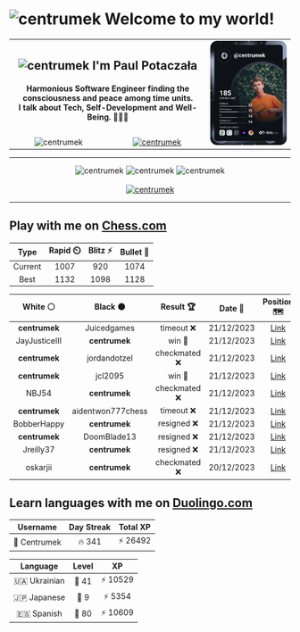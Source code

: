 <h1>
  <img
    src="https://emojis.slackmojis.com/emojis/images/1531849430/4246/blob-sunglasses.gif"
    width="30"
    alt="centrumek"
  />
  Welcome to my world!
</h1>

<table>
  <tbody>
    <tr>
      <td align="center" width="70%" colspan="2">
        <h2>
          <img
            src="https://raw.githubusercontent.com/MartinHeinz/MartinHeinz/master/wave.gif"
            width="30px"
            alt="centrumek"
          />
          I'm Paul Potaczała
        </h2>
        <h4>
          Harmonious Software Engineer finding the consciousness and peace among time units.
          <br/>
          I talk about Tech, Self-Development and Well-Being. 🌿🧘🚀
        </h4>
      </td>
      <td width="30%" rowspan="2">
        <a href="https://app.daily.dev/centrumek">
          <img
            src="./devcard.svg"
            alt="centrumek"
          />
        </a>
      </td>
    </tr>
    <tr align="center">
      <td>
        <img
          src="https://komarev.com/ghpvc/?username=centrumek&label=visitors&color=0e75b6&style=flat"
          alt="centrumek"
        >
      </td>
      <td>
        <a href="https://stackoverflow.com/users/14496012/centrumek">
          <img
            src="https://stackoverflow.com/users/flair/14496012.png?theme=dark"
            alt="centrumek"
          >
        </a>
      </td>
    </tr>
  </tbody>
</table>

---
<div align="center">
  <img 
    src="https://github-readme-stats.vercel.app/api?username=centrumek&show_icons=true&count_private=true&theme=dark&hide_border=true&hide=issues,contribs&bg_color=00000000"
    alt="centrumek"
  />
  <img
    src="https://github-readme-stats.vercel.app/api/top-langs/?username=centrumek&layout=compact&hide_border=true&theme=dark&bg_color=00000000&langs_count=6&exclude_repo=air-statistic-app"
    alt="centrumek"
  />
  <img 
    src="https://github-readme-streak-stats.herokuapp.com?user=centrumek&theme=dark&hide_border=true&background=FFFFFF00"
    alt="centrumek"
  />
  <br/>
  <br/>
  <a href="https://www.buymeacoffee.com/centrumek">
    <img
      src="https://cdn.buymeacoffee.com/buttons/v2/default-orange.png"
      height="50"
      width="210"
      alt="centrumek"
    />
  </a>
</div>

---

## Play with me on [Chess.com](https://www.chess.com/member/centrumek)

<div align="center">
<!--START_SECTION:chessStats-->
<!-- Automatically generated with https://github.com/Balastrong/chess-stats-action -->

| Type | Rapid ⏲️ | Blitz ⚡ | Bullet 🔫 |
|:---:|:---:|:---:|:---:|
| Current | 1007 | 920 | 1074 |
| Best | 1132 | 1098 | 1128 |

| White ⚪ | Black ⚫ | Result 🏆 | Date 📅 | Position 🗺️ | Type 🕕 |
|:---:|:---:|:---:|:---:|:---:|:---:|
| **centrumek** | Juicedgames | timeout ❌ | 21/12/2023 | <a href="http://www.ee.unb.ca/cgi-bin/tervo/fen.pl?select=r6k/6qp/6p1/8/2p5/7P/p6K/R7 w - -">Link</a> | Blitz |
| JayJusticeIII | **centrumek** | win 🥇 | 21/12/2023 | <a href="http://www.ee.unb.ca/cgi-bin/tervo/fen.pl?select=7r/pppk3p/2n5/1Q6/3P3q/2P5/PP3PPP/4r1K1 w - -">Link</a> | Blitz |
| **centrumek** | jordandotzel | checkmated ❌ | 21/12/2023 | <a href="http://www.ee.unb.ca/cgi-bin/tervo/fen.pl?select=6k1/7p/4pp2/r2p3K/2qP1PP1/8/7q/8 w - -">Link</a> | Blitz |
| **centrumek** | jcl2095 | win 🥇 | 21/12/2023 | <a href="http://www.ee.unb.ca/cgi-bin/tervo/fen.pl?select=4k3/p2n4/1p2p1p1/2p1P1B1/P1P5/1r6/5RKP/5R2 b - -">Link</a> | Blitz |
| NBJ54 | **centrumek** | checkmated ❌ | 21/12/2023 | <a href="http://www.ee.unb.ca/cgi-bin/tervo/fen.pl?select=r2qkbnr/ppp2Qpp/2np4/4p3/2B1P3/7P/PPPP1PP1/RNB1K2R b KQkq -">Link</a> | Blitz |
| **centrumek** | aidentwon777chess | timeout ❌ | 21/12/2023 | <a href="http://www.ee.unb.ca/cgi-bin/tervo/fen.pl?select=8/r7/P7/8/3K1pk1/6p1/8/8 w - -">Link</a> | Blitz |
| BobberHappy | **centrumek** | resigned ❌ | 21/12/2023 | <a href="http://www.ee.unb.ca/cgi-bin/tervo/fen.pl?select=8/8/4kp2/1P2p2p/1KP1P3/6P1/3B1R2/8 b - -">Link</a> | Blitz |
| **centrumek** | DoomBlade13 | resigned ❌ | 21/12/2023 | <a href="http://www.ee.unb.ca/cgi-bin/tervo/fen.pl?select=8/q7/8/1P6/1K2q1k1/2P5/8/8 w - -">Link</a> | Blitz |
| Jreilly37 | **centrumek** | resigned ❌ | 21/12/2023 | <a href="http://www.ee.unb.ca/cgi-bin/tervo/fen.pl?select=8/8/2p5/5k2/2K4P/P7/1PP5/6R1 b - -">Link</a> | Blitz |
| oskarjii | **centrumek** | checkmated ❌ | 20/12/2023 | <a href="http://www.ee.unb.ca/cgi-bin/tervo/fen.pl?select=3R4/pp4k1/6Q1/5B2/7B/2P5/PP4pp/2K3b1 b - -">Link</a> | Blitz |

<!--END_SECTION:chessStats-->
</div>

## Learn languages with me on [Duolingo.com](https://www.duolingo.com/profile/Centrumek)

<div align="center">
<!--START_SECTION:duolingoStats-->
<!-- Automatically generated with https://github.com/centrumek/duolingo-readme-stats-->

| Username | Day Streak | Total XP |
|:---:|:---:|:---:|
| 👤 Centrumek | 🔥 341 | ⚡ 26492 |

| Language | Level | XP |
|:---:|:---:|:---:|
| 🇺🇦 Ukrainian | 👑 41 | ⚡ 10529 |
| 🇯🇵 Japanese | 👑 9 | ⚡ 5354 |
| 🇪🇸 Spanish | 👑 80 | ⚡ 10609 |

<!--END_SECTION:duolingoStats-->
</div>
<!--
**centrumek/centrumek** is a ✨ _special_ ✨ repository because its `README.md` (this file) appears on your GitHub profile.

Here are some ideas to get you started:

- 🔭 I’m currently working on ...
- 🌱 I’m currently learning ...
- 👯 I’m looking to collaborate on ...
- 🤔 I’m looking for help with ...
- 💬 Ask me about ...
- 📫 How to reach me: ...
- 😄 Pronouns: ...
- ⚡ Fun fact: ...
-->
